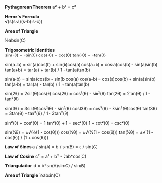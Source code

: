 **Pythagorean Theorem** 
a² + b² = c²

**Heron's Formula**<br />
√(s(s-a)(s-b)(s-c))

**Area of Triangle**

½absin(C)

**Trigonometric Identities**<br />
sin(-θ) = -sin(θ)
cos(-θ) = cos(θ)
tan(-θ) = -tan(θ)

sin(a+b) = sin(a)cos(b) + sin(b)cos(a)
cos(a+b) = cos(a)cos(b) - sin(a)sin(b)
tan(a+b) = tan(a) + tan(b) / 1 - tan(a)tan(b)

sin(a-b) = sin(a)cos(b) - sin(b)cos(a)
cos(a-b) = cos(a)cos(b) + sin(a)sin(b)
tan(a-b) = tan(a) - tan(b) / 1 + tan(a)tan(b)

sin(2θ) = 2sin(θ)cos(θ)
cos(2θ) = cos²(θ) - sin²(θ)
tan(2θ) = 2tan(θ) / 1 - tan²(θ)

sin(3θ) = 3sin(θ)cos²(θ) - sin³(θ)
cos(3θ) = cos³(θ) - 3sin²(θ)cos(θ)
tan(3θ) = 3tan(θ) - tan³(θ) / 1 - 3tan²(θ)

sin²(θ) + cos²(θ) = 1
tan²(θ) + 1 = sec²(θ)
1 + cot²(θ) = csc²(θ)

sin(½θ) = ±√(½(1 - cos(θ)))
cos(½θ) = ±√(½(1 + cos(θ)))
tan(½θ) = ±√((1 - cos(θ)) / (1 + cos(θ)))

**Law of Sines**
a / sin(A) = b / sin(B) = c / sin(C)

**Law of Cosine**
c² = a² + b² - 2ab*cos(C)

**Triangulation**
d = b*sin(A)sin(C) / sin(B)

**Area of Triangle**
½absin(C)